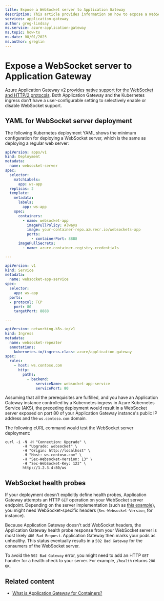 ```yaml
---
title: Expose a WebSocket server to Application Gateway
description: This article provides information on how to expose a WebSocket server to Application Gateway with an ingress controller for AKS clusters. 
services: application-gateway
author: greg-lindsay
ms.service: azure-application-gateway
ms.topic: how-to
ms.date: 08/01/2023
ms.author: greglin
---
```


# Expose a WebSocket server to Application Gateway

Azure Application Gateway v2 [provides native support for the WebSocket and HTTP/2 protocols](features.md#websocket-and-http2-traffic). Both Application Gateway and the Kubernetes ingress don't have a user-configurable setting to selectively enable or disable WebSocket support.

## YAML for WebSocket server deployment

The following Kubernetes deployment YAML shows the minimum configuration for deploying a WebSocket server, which is the same as deploying a regular web server:

```yaml
apiVersion: apps/v1
kind: Deployment
metadata:
  name: websocket-server
spec:
  selector:
    matchLabels:
      app: ws-app
  replicas: 2
  template:
    metadata:
      labels:
        app: ws-app
    spec:
      containers:
        - name: websocket-app
          imagePullPolicy: Always
          image: your-container-repo.azurecr.io/websockets-app
          ports:
            - containerPort: 8888
      imagePullSecrets:
        - name: azure-container-registry-credentials

---

apiVersion: v1
kind: Service
metadata:
  name: websocket-app-service
spec:
  selector:
    app: ws-app
  ports:
  - protocol: TCP
    port: 80
    targetPort: 8888

---

apiVersion: networking.k8s.io/v1
kind: Ingress
metadata:
  name: websocket-repeater
  annotations:
    kubernetes.io/ingress.class: azure/application-gateway
spec:
  rules:
    - host: ws.contoso.com
      http:
        paths:
          - backend:
              serviceName: websocket-app-service
              servicePort: 80
```

Assuming that all the prerequisites are fulfilled, and you have an Application Gateway instance controlled by a Kubernetes ingress in Azure Kubernetes Service (AKS), the preceding deployment would result in a WebSocket server exposed on port 80 of your Application Gateway instance's public IP address and the `ws.contoso.com` domain.

The following cURL command would test the WebSocket server deployment:

```shell
curl -i -N -H "Connection: Upgrade" \
        -H "Upgrade: websocket" \
        -H "Origin: http://localhost" \
        -H "Host: ws.contoso.com" \
        -H "Sec-Websocket-Version: 13" \
        -H "Sec-WebSocket-Key: 123" \
        http://1.2.3.4:80/ws
```

## WebSocket health probes

If your deployment doesn't explicitly define health probes, Application Gateway attempts an HTTP `GET` operation on your WebSocket server endpoint.
Depending on the server implementation (such as [this example](https://github.com/gorilla/websocket/blob/master/examples/chat/main.go)), you might need WebSocket-specific headers (`Sec-Websocket-Version`, for instance).

Because Application Gateway doesn't add WebSocket headers, the Application Gateway health probe response from your WebSocket server is most likely `400 Bad Request`. Application Gateway then marks your pods as unhealthy. This status eventually results in a `502 Bad Gateway` for the consumers of the WebSocket server.

To avoid the `502 Bad Gateway` error, you might need to add an HTTP `GET` handler for a health check to your server. For example, `/health` returns `200 OK`.

## Related content

- [What is Application Gateway for Containers?](for-containers/overview.md)
